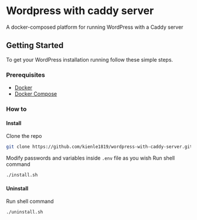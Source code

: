 # Wordpress with caddy server 
 A docker-composed platform for running WordPress with a Caddy server

## Getting Started

To get your WordPress installation running follow these simple steps.

### Prerequisites

* [Docker](https://www.docker.com/)
* [Docker Compose](https://docs.docker.com/compose/)


### How to

#### Install

Clone the repo
  ```sh
  git clone https://github.com/kienle1819/wordpress-with-caddy-server.git
  ```  
Modify passwords and variables inside ```.env``` file as you wish
Run shell command
   ```sh
   ./install.sh
   ```

#### Uninstall
Run shell command
   ```sh
   ./uninstall.sh
   ```
